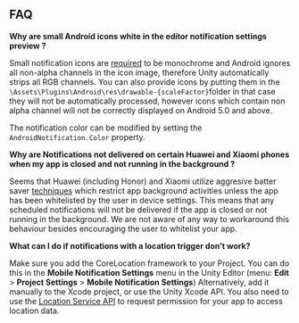 ## FAQ

**Why are small Android icons white in the editor notification settings preview ?**

Small notification icons are [required](https://material.io/design/platform-guidance/android-notifications.html#anatomy-of-a-notification) to be monochrome and Android ignores all non-alpha channels in the icon image, therefore Unity automatically strips all  RGB channels. You can also provide icons by putting them in the `\Assets\Plugins\Android\res\drawable-{scaleFactor}`folder in that case they will not be automatically processed, however icons which contain non alpha channel will not be correctly displayed on Android 5.0 and above.

The notification color can be modified by setting the `AndroidNotification.Color` property.



**Why are Notifications not delivered on certain Huawei and Xiaomi phones when my app is closed and not running in the background ?**

Seems that Huawei (including Honor) and Xiaomi utilize aggresive batter saver [techniques](https://stackoverflow.com/questions/47145722/how-to-deal-with-huaweis-and-xiaomis-battery-optimizations)  which restrict app background activities unless the app has been whitelisted by the user in device settings. This means that any scheduled notifications will not be delivered if the app is closed or not running in the background. We are not aware of any way to workaround this behaviour besides encouraging the user to whitelist your app.

**What can I do if notifications with a location trigger don’t work?**

Make sure you add the CoreLocation framework to your Project. You can do this in the **Mobile Notification Settings** menu in the Unity Editor (menu: **Edit** > **Project Settings** > **Mobile Notification Settings**) Alternatively, add it manually to the Xcode project, or use the Unity Xcode API. You also need to use the [Location Service API](https://docs.unity3d.com/ScriptReference/LocationService.html) to request permission for your app to access location data.
